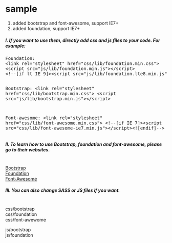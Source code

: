 sample
======

1. added bootstrap and font-awesome, support IE7+
2. added foundation, support IE7+


<h5>I. If you want to use them, directly add css and js files to your code. For example:</h5>
<pre>
Foundation:
&lt;link rel="stylesheet" href="css/lib/foundation.min.css"&gt;
&lt;script src="js/lib/foundation.min.js"&gt;&lt;/script&gt;
&lt;!--[if lt IE 9]&gt;&lt;script src="js/lib/foundation.lte8.min.js"&gt;&lt;/script&gt;&lt;![endif]--&gt;

Bootstrap:
&lt;link rel="stylesheet" href="css/lib/bootstrap.min.css"&gt;
&lt;script src="js/lib/bootstrap.min.js"&gt;&lt;/script&gt;

Font-awesome:
&lt;link rel="stylesheet" href="css/lib/font-awesome.min.css"&gt;
&lt;!--[if IE 7]&gt;&lt;script src="css/lib/font-awesome-ie7.min.js"&gt;&lt;/script&gt;&lt;![endif]--&gt;
</pre>


<h5>II. To learn how to use Bootstrap, foundation and font-awesome, please go to their websites.</h5> <br>
<a href="http://getbootstrap.com/">Bootstrap</a> <br>
<a href="http://foundation.zurb.com/docs/">Foundation</a> <br>
<a href="http://fortawesome.github.io/Font-Awesome/icons/">Font-Awesome</a> <br>


<h5>III. You can also change SASS or JS files if you want. </h5><br>
css/bootstrap <br>
css/foundation <br>
css/font-awewome <br>

js/bootstrap <br>
js/foundation <br>







